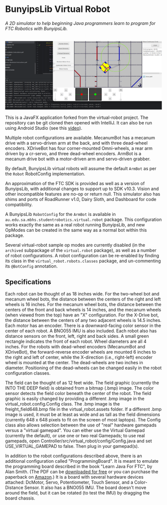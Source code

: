 # BunyipsLib Virtual Robot
###### A 2D simulator to help beginning Java programmers learn to program for FTC Robotics with BunyipsLib.
    
![](/readme_image.png)


This is a JavaFX application forked from the virtual-robot project.
The repository can be git cloned then opened with IntelliJ. It can also be run using Android Studio 
(see this [video](https://www.youtube.com/watch?v=pmaT9Twbmao)).

Multiple robot configurations are available. MecanumBot has a mecanum drive with a servo-driven arm at the back, 
and with three dead-wheel encoders. XDriveBot has four corner-mounted Omni-wheels, a rear arm driven by a cr-servo, 
and three dead-wheel encoders. ArmBot is a mecanum drive bot with a motor-driven arm and servo-driven grabber. 

By default, BunyipsLib virtual robots will assume the default `ArmBot` as per the `Robot` RobotConfig implementation.

An approximation of the FTC SDK is provided as well as a version of BunyipsLib, with additional changes to support up to SDK v10.3.
Vision and other incompatible features are no-op or return null.
This simulator also has shims and ports of RoadRunner v1.0, Dairy Sloth, and Dashboard for code compatibility.

A BunyipsLib `RobotConfig` for the `ArmBot` is available in `au.edu.sa.mbhs.studentrobotics.virtual.robot` package.
This configuration works exactly the same as a real robot running BunyipsLib, and new OpModes can be created in the same way as a normal bot within this package.

Several virtual-robot sample op modes are currently disabled (in the `archived` subpackage of the `virtual.robot` package), as well as a 
number of robot configurations. A robot configuration can be re-enabled by finding its class 
in the `virtual_robot.robots.classes` package, and un-commenting its `@BotConfig` annotation.

## Specifications

Each robot can be thought of as 18 inches wide.  For the two-wheel bot and mecanum wheel bots, the distance between
the centers of the right and left wheels is 16 inches. For the mecanum wheel bots, the distance between the centers
of the front and back wheels is 14 inches, and the mecanum wheels (when viewed from the top) have an "X" configuration.
For the X-Drive bot, the distance between the centers of any two adjacent wheels is 14.5 inches. Each motor has an
encoder. There is a downward-facing color sensor in the center of each robot. A BNO055 IMU is also
included. Each robot also has distance sensors on the front, left, right and back sides. A small green rectangle
indicates the front of each robot. Wheel diameters are all 4 inches. For the robots with dead-wheel encoders
(MecanumBot and XDriveBot), the forward-reverse encoder wheels are mounted 6 inches to the right and left of center,
while the X-direction (i.e., right-left) encoder wheel is mounted at the center. The dead-wheels are two inches in
diameter. Positioning of the dead-wheels can be changed easily in the robot configuration classes.

The field can be thought of as 12 feet wide. The field graphic (currently the INTO THE DEEP field)
is obtained from a bitmap (.bmp) image. The color sensor detects the field color beneath the center of the
robot. The field graphic is easily changed by providing a different .bmp image in the virtual_robot.config.Config class.
The .bmp image is the freight_field648.bmp file in the virtual_robot.assets folder. If a different .bmp image is used,
it must be at least as wide and as tall as the field dimensions (currently 648 x 648 pixels to fit on the screen of
most laptops). The Config class also allows selection between the use of "real" hardware gamepads versus a
"virtual gamepad". You can either use the Virtual Gamepad (currently the default), or use one or two real Gamepads; to use real
gamepads, open Controller/src/virtual_robot/config/Config.java and set USE_VIRTUAL_GAMEPAD to false. Then plug
in your gamepad(s).

In addition to the robot configurations described above, there is an additional configuration called
"ProgrammingBoard". It is meant to emulate the programming board described in the book "Learn Java For FTC", by
Alan Smith.  (The PDF can be [downloaded for free](https://github.com/alan412/LearnJavaForFTC) or you can purchase
the paperback on [Amazon](https://www.amazon.com/dp/B08DBVKXLZ).) It is a board with several hardware devices
attached: DcMotor, Servo, Potentiometer, Touch Sensor, and a Color-Distance Sensor. It also has a BNO055 IMU.
The board doesn't move around the field, but it can be rotated (to test the IMU) by dragging the board chassis.
